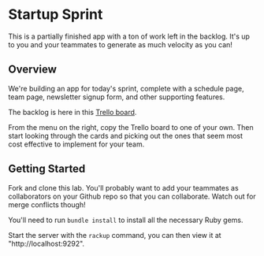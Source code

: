 # Startup Sprint

This is a partially finished app with a ton of work left in the backlog. It's up to you and your teammates to generate as much velocity as you can!

## Overview

We're building an app for today's sprint, complete with a schedule page, team page, newsletter signup form, and other supporting features.

The backlog is here in this [Trello board](https://trello.com/b/gK1QntcZ/flatiron-school-vfa-2017).

From the menu on the right, copy the Trello board to one of your own. Then start looking through the cards and picking out the ones that seem most cost effective to implement for your team.

## Getting Started

Fork and clone this lab. You'll probably want to add your teammates as
collaborators on your Github repo so that you can collaborate. Watch out
for merge conflicts though!

You'll need to run `bundle install` to install all the necessary Ruby
gems.

Start the server with the `rackup` command, you can then view it at
"http://localhost:9292".
